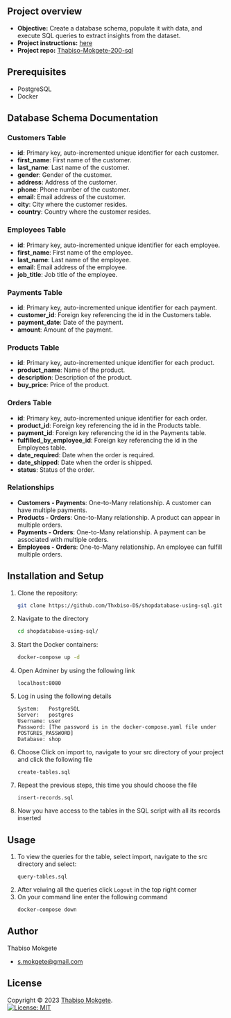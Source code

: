 
## Project overview

* **Objective:** Create a database schema, populate it with data, and execute SQL queries to extract insights from the dataset.
* **Project instructions:** [here](http://syllabus.africacode.net/sql/shop-project/)
* **Project repo:** [Thabiso-Mokgete-200-sql](https://github.com/Umuzi-org/Thabiso-Mokgete-200-sql-.git)
  
## Prerequisites

- PostgreSQL
- Docker

## Database Schema Documentation

### Customers Table
- **id**: Primary key, auto-incremented unique identifier for each customer.
- **first_name**: First name of the customer.
- **last_name**: Last name of the customer.
- **gender**: Gender of the customer.
- **address**: Address of the customer.
- **phone**: Phone number of the customer.
- **email**: Email address of the customer.
- **city**: City where the customer resides.
- **country**: Country where the customer resides.

### Employees Table
- **id**: Primary key, auto-incremented unique identifier for each employee.
- **first_name**: First name of the employee.
- **last_name**: Last name of the employee.
- **email**: Email address of the employee.
- **job_title**: Job title of the employee.

### Payments Table
- **id**: Primary key, auto-incremented unique identifier for each payment.
- **customer_id**: Foreign key referencing the id in the Customers table.
- **payment_date**: Date of the payment.
- **amount**: Amount of the payment.

### Products Table
- **id**: Primary key, auto-incremented unique identifier for each product.
- **product_name**: Name of the product.
- **description**: Description of the product.
- **buy_price**: Price of the product.

### Orders Table
- **id**: Primary key, auto-incremented unique identifier for each order.
- **product_id**: Foreign key referencing the id in the Products table.
- **payment_id**: Foreign key referencing the id in the Payments table.
- **fulfilled_by_employee_id**: Foreign key referencing the id in the Employees table.
- **date_required**: Date when the order is required.
- **date_shipped**: Date when the order is shipped.
- **status**: Status of the order.

### Relationships
- **Customers - Payments**: One-to-Many relationship. A customer can have multiple payments.
- **Products - Orders**: One-to-Many relationship. A product can appear in multiple orders.
- **Payments - Orders**: One-to-Many relationship. A payment can be associated with multiple orders.
- **Employees - Orders**: One-to-Many relationship. An employee can fulfill multiple orders.


## Installation and Setup

1. Clone the repository:
   ```bash
   git clone https://github.com/Thxbiso-DS/shopdatabase-using-sql.git
    ```

2. Navigate to the directory
    ```bash
    cd shopdatabase-using-sql/
    ```

3. Start the Docker containers:
    ```bash
    docker-compose up -d
    ```

4. Open Adminer by using the following link
    ```
    localhost:8080
    ```

5. Log in using the following details
    ```
    System:   PostgreSQL
    Server:   postgres
    Username: user
    Password: [The password is in the docker-compose.yaml file under POSTGRES_PASSWORD]
    Database: shop
    ```

 
6. Choose Click on import to, navigate to your src directory of your project and click the following file
    ```
    create-tables.sql
    ```

7. Repeat the previous steps, this time you should choose the file
    ```
    insert-records.sql
    ```
8. Now you have access to the tables in the SQL script with all its records inserted

## Usage
1. To view the queries for the table, select import, navigate to the src directory and select:
    ```
    query-tables.sql
    ```
2. After veiwing all the queries click `Logout` in the top right corner 
3. On your command line enter the following command
    ```bash
    docker-compose down
    ```


## Author 
Thabiso Mokgete  
* s.mokgete@gmail.com 

## License 
Copyright © 2023 [Thabiso Mokgete](https://github.com/Thxbiso-DS).<br />
[![License: MIT](https://img.shields.io/badge/License-MIT-yellow.svg)](https://opensource.org/licenses/MIT)
